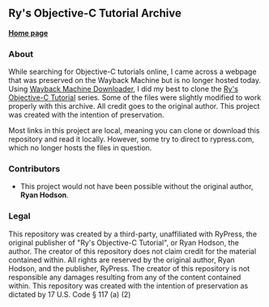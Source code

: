 ## Ry's Objective-C Tutorial Archive

**[Home page](https://fullonrager.github.io/rys-objective-c-tutorial-archive/)**

### About

While searching for Objective-C tutorials online, I came across a webpage that was preserved on the Wayback Machine but is no longer hosted today. Using [Wayback Machine Downloader](https://github.com/hartator/wayback-machine-downloader), I did my best to clone the [Ry's Objective-C Tutorial](https://web.archive.org/web/20160929141832/http://rypress.com/tutorials/objective-c/index) series. Some of the files were slightly modified to work properly with this archive. All credit goes to the original author. This project was created with the intention of preservation. 

Most links in this project are local, meaning you can clone or download this repository and read it locally. However, some try to direct to rypress.com, which no longer hosts the files in question.

### Contributors

- This project would not have been possible without the original author, **Ryan Hodson**.


### Legal

This repository was created by a third-party, unaffiliated with RyPress, the original publisher of "Ry's Objective-C Tutorial", or Ryan Hodson, the author. The creator of this repository does not claim credit for the material contained within. All rights are reserved by the original author, Ryan Hodson, and the publisher, RyPress. The creator of this repository is not responsible any damages resulting from any of the content contained within. This repository was created with the intention of preservation as dictated by 17 U.S. Code § 117 (a) (2)
